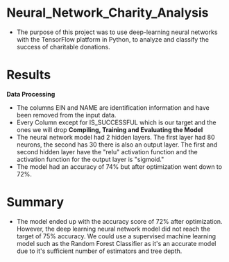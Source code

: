 # Neural_Network_Charity_Analysis
- The purpose of this project was to  use deep-learning neural networks with the TensorFlow platform in Python, to analyze and classify the success of charitable donations.

# Results
**Data Processing**
- The columns EIN and NAME are identification information and have been removed from the input data.
- Every Column except for IS_SUCCESSFUL which is our target and the ones we will drop
**Compiling, Training and Evaluating the Model**
- The  neural network model had 2 hidden layers. The first layer had 80 neurons, the second has 30 there is also an output layer. The first and second hidden layer have the "relu" activation function and the activation function for the output layer is "sigmoid."
- The model had an accuracy of 74% but after optimization went down to 72%.

# Summary
- The model ended up with the accuracy score of 72% after optimization. However, the deep learning neural network model did not reach the target of 75% accuracy. We could use a supervised machine learning model such as the Random Forest Classifier as it's an accurate model due to it's sufficient number of estimators and tree depth.
